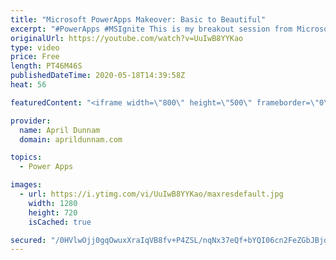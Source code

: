 ```yaml
---
title: "Microsoft PowerApps Makeover: Basic to Beautiful"
excerpt: "#PowerApps #MSIgnite This is my breakout session from Microsoft Ignite 2019 on \"Microsoft PowerApps Makeover: Basic to Beautiful\".  In this 45 minute session I cover how to use the PowerApps Pyramid as a design guide for building beautiful PowerApps.  For more on the PowerApps Pyramid check out my blog"
originalUrl: https://youtube.com/watch?v=UuIwB8YYKao
type: video
price: Free
length: PT46M46S
publishedDateTime: 2020-05-18T14:39:58Z
heat: 56

featuredContent: "<iframe width=\"800\" height=\"500\" frameborder=\"0\" src=\"https://www.youtube.com/embed/UuIwB8YYKao\" allow=\"accelerometer; autoplay; encrypted-media; gyroscope; picture-in-picture\" allowfullscreen></iframe>"

provider:
  name: April Dunnam
  domain: aprildunnam.com

topics:
  - Power Apps

images:
  - url: https://i.ytimg.com/vi/UuIwB8YYKao/maxresdefault.jpg
    width: 1280
    height: 720
    isCached: true

secured: "/0HVlwOjj0gqOwuxXraIqVB8fv+P4ZSL/nqNx37eQf+bYQI06cn2FeZGbJBjq+r5255FWzSI1WQIGNqPgUr9DLvg0PrsHhWYDMi2UlG8c+Yyqg22BIZ05Wt4nnQJo/I0BEPA/Uby9b6yXiu2rBnh3DAcvFp393yLA+ACkn1U7KjqLcbX9rhGzXSFzWlsKPcGWRZI+t92uUzMHIdSH2ALo0QqiT/q/wVSkv12QcVo81J3Y708pOmfXCEvijV1gzORy2xQBsSLqd7JZkm7v1PKkyJlbSyw8v/XJ+o+NPTEkWJ8UYMEp4+pW9ZEpYusS7F18GzI/B/vjI8xPLm6LRmMdAR8lUOWsoyyQjsMm36/r8UHlamQlCnj1kMVYwcvdkq+TP5a8ZJLx+YoEOdB8M0hHA==;Bylbhbnd5ndxe8ylSW1CtA=="
---
```



